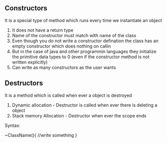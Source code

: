 ## Constructors
It is a special type of method which runs every time we instantiate an object
1. It does not have a return type 
2. Name of the constructor must match with name of the class
3. Even though you do not write a constructor defination the class has an empty constructor which does nothing on callin
4. But in the case of java and other programmin languages they  initialize the primitive data types to 0 (even if the constructor method is not written explicitly)
5. Can write as many constructors as the user wants


## Destructors 
It is a method which is called when ever a object is destroyed  

1. Dynamic allocation - Destructor is called when ever there is deleting a object
2. Stack memory Allocation  - Destructor when ever the scope ends
  
Syntax:

~ClassName(){
    //write something
}

